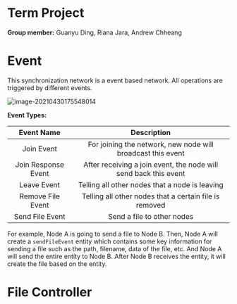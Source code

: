 # Term Project

**Group member:** Guanyu Ding, Riana Jara, Andrew Chheang



# Event

This synchronization network is a event based network. All operations are triggered by different events.

![image-20210430175548014](R:/mdImages/image-20210430175548014.png)



**Event Types:**

|     Event Name      |                         Description                          |
| :-----------------: | :----------------------------------------------------------: |
|     Join Event      | For joining the network, new node will broadcast this event  |
| Join Response Event | After receiving a join event, the node will send back this event |
|     Leave Event     |        Telling all other nodes that a node is leaving        |
|  Remove File Event  |    Telling all other nodes that a certain file is removed    |
|   Send File Event   |                  Send a file to other nodes                  |



For example, Node A is going to send a file to Node B. Then, Node A will create a `sendFileEvent` entity which contains some key information for sending a file such as the path, filename, data of the file, etc. And Node A will send the entire entity to Node B. After Node B receives the entity, it will create the file based on the entity.



# File Controller











